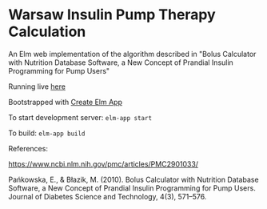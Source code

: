 # Warsaw Insulin Pump Therapy Calculation

An Elm web implementation of the algorithm described in "Bolus Calculator with Nutrition Database Software, a New Concept of Prandial Insulin Programming for Pump Users"

Running live [here](https://warsaw.netlify.com/)

Bootstrapped with [Create Elm App](https://github.com/halfzebra/create-elm-app)

To start development server: `elm-app start`

To build: `elm-app build`

References:

https://www.ncbi.nlm.nih.gov/pmc/articles/PMC2901033/

Pańkowska, E., & Błazik, M. (2010). Bolus Calculator with Nutrition Database Software, a New Concept of Prandial Insulin Programming for Pump Users. Journal of Diabetes Science and Technology, 4(3), 571–576.
